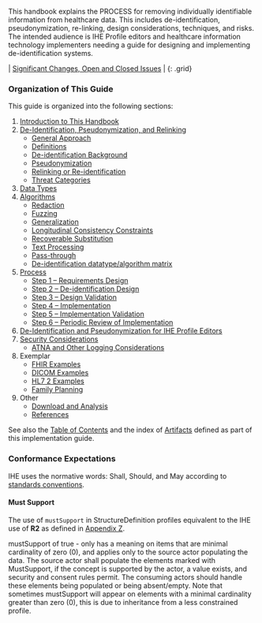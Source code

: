 
This handbook explains the PROCESS for removing individually identifiable information from healthcare data. This includes de-identification, pseudonymization, re-linking, design considerations, techniques, and risks. The intended audience is IHE Profile editors and healthcare information technology implementers needing a guide for designing and implementing de-identification systems.

<div markdown="1" class="stu-note">

| [Significant Changes, Open and Closed Issues](issues.html) |
{: .grid}

</div>

### Organization of This Guide

This guide is organized into the following sections:

1. [Introduction to This Handbook](intro.html)
2. [De-Identification, Pseudonymization, and Relinking](concepts.html)
   - [General Approach](concepts.html#general-approach)
   - [Definitions](concepts.html#definitions)
   - [De-identification Background](concepts.html#de-identification-background)
   - [Pseudonymization](concepts.html#pseudonymization)
   - [Relinking or Re-identification](concepts.html#relinking-or-re-identification)
   - [Threat Categories](concepts.html#threat-categories)
3. [Data Types](data-types.html)
4. [Algorithms](algorithms.html)
   - [Redaction](algorithms.html#redaction)
   - [Fuzzing](algorithms.html#fuzzing)
   - [Generalization](algorithms.html#generalization)
   - [Longitudinal Consistency Constraints](algorithms.html#longitudinal-consistency-constraints)
   - [Recoverable Substitution](algorithms.html#recoverable-substitution)
   - [Text Processing](algorithms.html#text-processing)
   - [Pass-through](algorithms.html#pass-through)
   - [De-identification datatype/algorithm matrix](algorithms.html#de-identification-datatypealgorithm-matrix)
5. [Process](process.html)
   - [Step 1 – Requirements Design](process.html#step-1--requirements-design)
   - [Step 2 – De-identification Design](process.html#step-2--de-identification-design)
   - [Step 3 – Design Validation](process.html#step-3--design-validation)
   - [Step 4 – Implementation](process.html#step-4--implementation)
   - [Step 5 – Implementation Validation](process.html#step-5--implementation-validation)
   - [Step 6 – Periodic Review of Implementation](process.html#step-6--periodic-review-of-implementation)
6. [De-Identification and Pseudonymization for IHE Profile Editors](ihe-use.html)
7. [Security Considerations](security.html)
   - [ATNA and Other Logging Considerations](security.html#atna-and-other-logging-considerations)
8. Exemplar
   - [FHIR Examples](fhir-example.html)
   - [DICOM Examples](dicom-example.html)
   - [HL7 2 Examples](hl7-example.html)
   - [Family Planning](family-planning.html)
9. Other
   - [Download and Analysis](download.html)
   - [References](references.html)

See also the [Table of Contents](toc.html) and the index of [Artifacts](artifacts.html) defined as part of this implementation guide.

### Conformance Expectations

IHE uses the normative words: Shall, Should, and May according to [standards conventions](https://profiles.ihe.net/GeneralIntro/ch-E.html).

#### Must Support

The use of ```mustSupport``` in StructureDefinition profiles equivalent to the IHE use of **R2** as defined in [Appendix Z](https://profiles.ihe.net/ITI/TF/Volume2/ch-Z.html#z.10-profiling-conventions-for-constraints-on-fhir).

mustSupport of true - only has a meaning on items that are minimal cardinality of zero (0), and applies only to the source actor populating the data. The source actor shall populate the elements marked with MustSupport, if the concept is supported by the actor, a value exists, and security and consent rules permit.
The consuming actors should handle these elements being populated or being absent/empty.
Note that sometimes mustSupport will appear on elements with a minimal cardinality greater than zero (0), this is due to inheritance from a less constrained profile.
